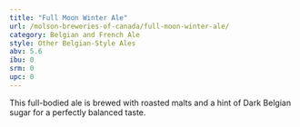 ```yaml
---
title: "Full Moon Winter Ale"
url: /molson-breweries-of-canada/full-moon-winter-ale/
category: Belgian and French Ale
style: Other Belgian-Style Ales
abv: 5.6
ibu: 0
srm: 0
upc: 0
---
```

This full-bodied ale is brewed with roasted malts and a hint of Dark Belgian sugar for a perfectly balanced taste.

